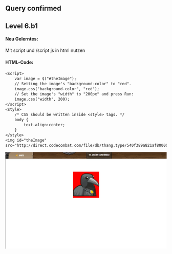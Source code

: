 ## **Query confirmed**
## Level 6.b1

#### Neu Gelerntes:
Mit script und /script js in html nutzen

[comment]: <> (Was wurde gelernt und wie funktioniert die Technik?)

#### HTML-Code:
```
<script>
    var image = $("#theImage"); 
    // Setting the image's "background-color" to "red".
    image.css("background-color", "red"); 
    // Set the image's "width" to "200px" and press Run:
    image.css("width", 200);
</script>
<style>
    /* CSS should be written inside <style> tags. */
    body {
        text-align:center;
    }
</style>
<img id="theImage" src="http://direct.codecombat.com/file/db/thang.type/540f389a821af8000097dc5a/portrait.png"/>
```
![image](lvl6_b1.png)